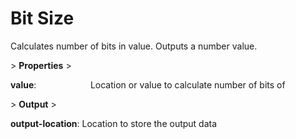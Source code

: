 # Bit Size

Calculates number of bits in value. Outputs a number value.

&gt; **Properties**
&gt; 

**value**:                      Location or value to calculate number of bits of

&gt; **Output**
&gt; 

**output-location**: Location to store the output data